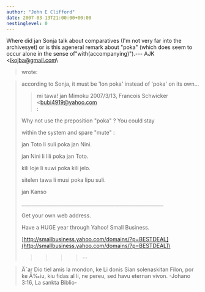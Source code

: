 ```yaml
---
author: "John E Clifford"
date: 2007-03-13T21:00:00+00:00
nestinglevel: 0
---
```

Where did jan Sonja talk about comparatives (I'm not very far into the archivesyet) or is this ageneral remark about "poka" (which does seem to occur alone in the sense of"with(accompanying)").---
 AJK <[ikojba@gmail.com](mailto://ikojba@gmail.com)\
> wrote:

> according to Sonja, it must be 'lon poka' instead of 'poka' on its own...
>> mi tawa!
>> jan Mimoku
>> 2007/3/13, Francois Schwicker <[bubi4919@yahoo.com](mailto://bubi4919@yahoo.com)\
>:
> 
>> 
> Why not use the preposition "poka" ? You could stay
> 
> within the system and spare "mute" :
> 
>> 
> jan Toto li suli poka jan Nini.
> 
> jan Nini li lili poka jan Toto.
> 
> kili loje li suwi poka kili jelo.
> 
> sitelen tawa li musi poka lipu suli.
> 
>> 
> jan Kanso
> 
>> 
> \_\_\_\_\_\_\_\_\_\_\_\_\_\_\_\_\_\_\_\_\_\_\_\_\_\_\_\_\_\_\_\_\_\_\_\_\_\_\_\_\_\_\_\_\_\_\_\_\_\_\_\_\_\_\_\_\_\_
> 
> Get your own web address.
> 
> Have a HUGE year through Yahoo! Small Business.
> 
> [http://smallbusiness.yahoo.com/domains/?p=BESTDEAL](http://smallbusiness.yahoo.com/domains/?p=BESTDEAL)\
> 
>> 
>>>>> --

> Äˆar Dio tiel amis la mondon, ke Li donis Sian solenaskitan Filon, por ke
> Ä‰iu, kiu fidas al li, ne pereu, sed havu eternan vivon.
> -Johano 3:16, La sankta Biblio-
>